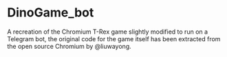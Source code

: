 # DinoGame_bot

A recreation of the Chromium T-Rex game slightly modified to run on a Telegram bot, the original code for the game itself has been extracted from the open source Chromium by @liuwayong.
